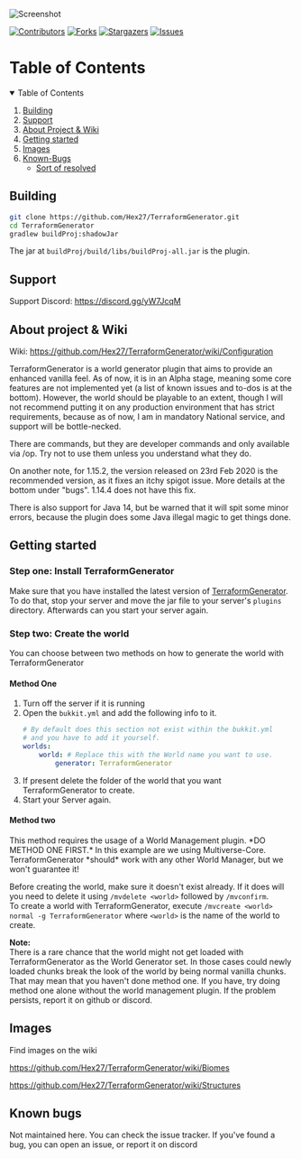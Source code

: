 ![Screenshot](https://imgur.com/R84KoN2.png)

[![Contributors][contributors-shield]][contributors-url]
[![Forks][forks-shield]][forks-url]
[![Stargazers][stars-shield]][stars-url]
[![Issues][issues-shield]][issues-url]


<!-- TABLE OF CONTENTS -->
# Table of Contents
<details open="open">
  <summary>Table of Contents</summary>
  <ol>
    <li><a href="#support">Building</a></li>
    <li><a href="#support">Support</a></li>
    <li><a href="#about">About Project & Wiki</a></li>
    <li><a href="#getting-started">Getting started</a></li>
    <li><a href="#images">Images</a></li>
    <li><a href="#known-bugs">Known-Bugs</a>
    <ul>
        <li><a href="#sort-of-resolved">Sort of resolved</a></li>
    </ul>
    </li>
  </ol>
</details>

<h2 name="support">Building</h2>

```bash
git clone https://github.com/Hex27/TerraformGenerator.git
cd TerraformGenerator
gradlew buildProj:shadowJar
```
The jar at `buildProj/build/libs/buildProj-all.jar` is the plugin.


<h2 name="support">Support</h2>

Support Discord: https://discord.gg/yW7JcqM

<h2 name="about">About project & Wiki</h2>

Wiki: https://github.com/Hex27/TerraformGenerator/wiki/Configuration

TerraformGenerator is a world generator plugin that aims to provide an enhanced vanilla feel. As of now, it is in an Alpha stage, meaning some core features are not implemented yet (a list of known issues and to-dos is at the bottom). However, the world should be playable to an extent, though I will not recommend putting it on any production environment that has strict requirements, because as of now, I am in mandatory National service, and support will be bottle-necked. 

There are commands, but they are developer commands and only available via /op. Try not to use them unless you understand what they do.

On another note, for 1.15.2, the version released on 23rd Feb 2020 is the recommended version, as it fixes an itchy spigot issue. More details at the bottom under "bugs". 1.14.4 does not have this fix.

There is also support for Java 14, but be warned that it will spit some minor errors, because the plugin does some Java illegal magic to get things done.

<h2 name="getting-started">Getting started</h2>

<h3>Step one: Install TerraformGenerator</h3>

Make sure that you have installed the latest version of [TerraformGenerator][spigot-tfg].  
To do that, stop your server and move the jar file to your server's `plugins` directory. Afterwards can you start your server again.

<h3>Step two: Create the world</h3>
You can choose between two methods on how to generate the world with TerraformGenerator

<h4>Method One</h4>

1. Turn off the server if it is running
2. Open the `bukkit.yml` and add the following info to it.  
   ```yaml
   # By default does this section not exist within the bukkit.yml
   # and you have to add it yourself.
   worlds:
       world: # Replace this with the World name you want to use.
           generator: TerraformGenerator
   ```
3. If present delete the folder of the world that you want TerraformGenerator to create.
4. Start your Server again.

<h4>Method two</h4>
This method requires the usage of a World Management plugin. *DO METHOD ONE FIRST.*
In this example are we using Multiverse-Core. TerraformGenerator *should* work with any other World Manager, but we won't guarantee it!

Before creating the world, make sure it doesn't exist already. If it does will you need to delete it using `/mvdelete <world>` followed by `/mvconfirm`.  
To create a world with TerraformGenerator, execute `/mvcreate <world> normal -g TerraformGenerator` where `<world>` is the name of the world to create.

**Note:**  
There is a rare chance that the world might not get loaded with TerraformGenerator as the World Generator set. In those cases could newly loaded chunks break the look of the world by being normal vanilla chunks. That may mean that you haven't done method one. If you have, try doing method one alone without the world management plugin. If the problem persists, report it on github or discord.

<h2 name="images">Images</h2>
Find images on the wiki 

https://github.com/Hex27/TerraformGenerator/wiki/Biomes

https://github.com/Hex27/TerraformGenerator/wiki/Structures

<h2 name="known-bugs">Known bugs</h2>
Not maintained here. You can check the issue tracker. If you've found a bug, you can open an issue, or report it on discord

<!-- MARKDOWN LINKS -->
[contributors-shield]: https://img.shields.io/github/contributors/Hex27/terraformgenerator.svg?style=for-the-badge
[contributors-url]: https://github.com/Hex27/terraformgenerator/graphs/contributors
[forks-shield]: https://img.shields.io/github/forks/Hex27/terraformgenerator.svg?style=for-the-badge
[forks-url]: https://github.com/Hex27/terraformgenerator/network/members
[stars-shield]: https://img.shields.io/github/stars/Hex27/terraformgenerator.svg?style=for-the-badge
[stars-url]: https://github.com/Hex27/terraformgenerator/stargazers
[issues-shield]: https://img.shields.io/github/issues/Hex27/terraformgenerator.svg?style=for-the-badge
[issues-url]: https://github.com/Hex27/terraformgenerator/issues
[spigot-tfg]: https://www.spigotmc.org/resources/75132/
